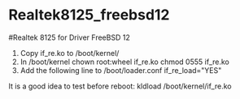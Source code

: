 # Realtek8125_freebsd12
#Realtek 8125 for Driver FreeBSD 12
1. Copy if_re.ko to /boot/kernel/ 
2. In /boot/kernel
chown root:wheel if_re.ko
chmod 0555 if_re.ko
3. Add the following line to /boot/loader.conf
if_re_load="YES"

It is a good idea to test before reboot:
kldload /boot/kernel/if_re.ko

